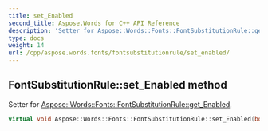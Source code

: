```yaml
---
title: set_Enabled
second_title: Aspose.Words for C++ API Reference
description: 'Setter for Aspose::Words::Fonts::FontSubstitutionRule::get_Enabled.'
type: docs
weight: 14
url: /cpp/aspose.words.fonts/fontsubstitutionrule/set_enabled/
---
```

## FontSubstitutionRule::set_Enabled method


Setter for [Aspose::Words::Fonts::FontSubstitutionRule::get_Enabled](../get_enabled/).

```cpp
virtual void Aspose::Words::Fonts::FontSubstitutionRule::set_Enabled(bool value)
```

